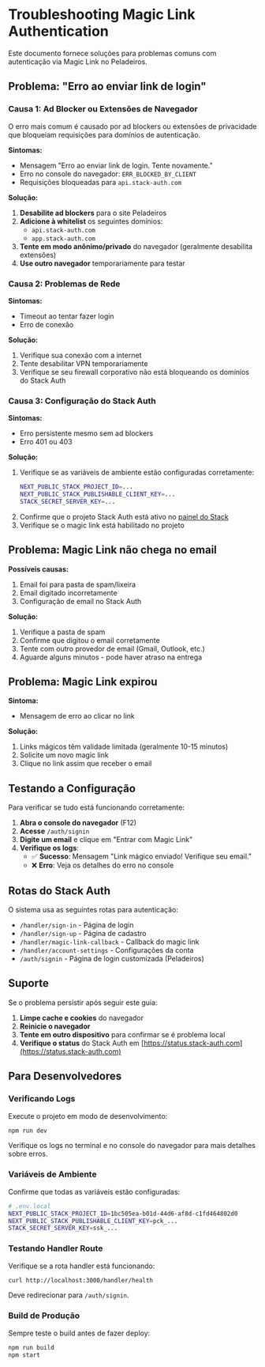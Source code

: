 # Troubleshooting Magic Link Authentication

Este documento fornece soluções para problemas comuns com autenticação via Magic Link no Peladeiros.

## Problema: "Erro ao enviar link de login"

### Causa 1: Ad Blocker ou Extensões de Navegador

O erro mais comum é causado por ad blockers ou extensões de privacidade que bloqueiam requisições para domínios de autenticação.

**Sintomas:**
- Mensagem "Erro ao enviar link de login. Tente novamente."
- Erro no console do navegador: `ERR_BLOCKED_BY_CLIENT`
- Requisições bloqueadas para `api.stack-auth.com`

**Solução:**
1. **Desabilite ad blockers** para o site Peladeiros
2. **Adicione à whitelist** os seguintes domínios:
   - `api.stack-auth.com`
   - `app.stack-auth.com`
3. **Tente em modo anônimo/privado** do navegador (geralmente desabilita extensões)
4. **Use outro navegador** temporariamente para testar

### Causa 2: Problemas de Rede

**Sintomas:**
- Timeout ao tentar fazer login
- Erro de conexão

**Solução:**
1. Verifique sua conexão com a internet
2. Tente desabilitar VPN temporariamente
3. Verifique se seu firewall corporativo não está bloqueando os domínios do Stack Auth

### Causa 3: Configuração do Stack Auth

**Sintomas:**
- Erro persistente mesmo sem ad blockers
- Erro 401 ou 403

**Solução:**
1. Verifique se as variáveis de ambiente estão configuradas corretamente:
   ```bash
   NEXT_PUBLIC_STACK_PROJECT_ID=...
   NEXT_PUBLIC_STACK_PUBLISHABLE_CLIENT_KEY=...
   STACK_SECRET_SERVER_KEY=...
   ```
2. Confirme que o projeto Stack Auth está ativo no [painel do Stack](https://app.stack-auth.com)
3. Verifique se o magic link está habilitado no projeto

## Problema: Magic Link não chega no email

**Possíveis causas:**
1. Email foi para pasta de spam/lixeira
2. Email digitado incorretamente
3. Configuração de email no Stack Auth

**Solução:**
1. Verifique a pasta de spam
2. Confirme que digitou o email corretamente
3. Tente com outro provedor de email (Gmail, Outlook, etc.)
4. Aguarde alguns minutos - pode haver atraso na entrega

## Problema: Magic Link expirou

**Sintoma:**
- Mensagem de erro ao clicar no link

**Solução:**
1. Links mágicos têm validade limitada (geralmente 10-15 minutos)
2. Solicite um novo magic link
3. Clique no link assim que receber o email

## Testando a Configuração

Para verificar se tudo está funcionando corretamente:

1. **Abra o console do navegador** (F12)
2. **Acesse** `/auth/signin`
3. **Digite um email** e clique em "Entrar com Magic Link"
4. **Verifique os logs**:
   - ✅ **Sucesso**: Mensagem "Link mágico enviado! Verifique seu email."
   - ❌ **Erro**: Veja os detalhes do erro no console

## Rotas do Stack Auth

O sistema usa as seguintes rotas para autenticação:

- `/handler/sign-in` - Página de login
- `/handler/sign-up` - Página de cadastro
- `/handler/magic-link-callback` - Callback do magic link
- `/handler/account-settings` - Configurações da conta
- `/auth/signin` - Página de login customizada (Peladeiros)

## Suporte

Se o problema persistir após seguir este guia:

1. **Limpe cache e cookies** do navegador
2. **Reinicie o navegador**
3. **Tente em outro dispositivo** para confirmar se é problema local
4. **Verifique o status** do Stack Auth em [https://status.stack-auth.com](https://status.stack-auth.com)

## Para Desenvolvedores

### Verificando Logs

Execute o projeto em modo de desenvolvimento:

```bash
npm run dev
```

Verifique os logs no terminal e no console do navegador para mais detalhes sobre erros.

### Variáveis de Ambiente

Confirme que todas as variáveis estão configuradas:

```bash
# .env.local
NEXT_PUBLIC_STACK_PROJECT_ID=1bc505ea-b01d-44d6-af8d-c1fd464802d0
NEXT_PUBLIC_STACK_PUBLISHABLE_CLIENT_KEY=pck_...
STACK_SECRET_SERVER_KEY=ssk_...
```

### Testando Handler Route

Verifique se a rota handler está funcionando:

```bash
curl http://localhost:3000/handler/health
```

Deve redirecionar para `/auth/signin`.

### Build de Produção

Sempre teste o build antes de fazer deploy:

```bash
npm run build
npm start
```
